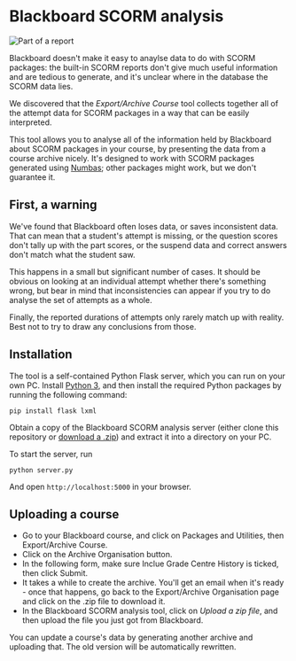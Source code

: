 # Blackboard SCORM analysis

![Part of a report](http://numbas.github.io/blackboard-scorm-analysis/blackboard-report.png)

Blackboard doesn't make it easy to anaylse data to do with SCORM packages: the built-in SCORM reports don't give much useful information and are tedious to generate, and it's unclear where in the database the SCORM data lies.

We discovered that the _Export/Archive Course_ tool collects together all of the attempt data for SCORM packages in a way that can be easily interpreted.

This tool allows you to analyse all of the information held by Blackboard about SCORM packages in your course, by presenting the data from a course archive nicely. It's designed to work with SCORM packages generated using [Numbas](http://www.numbas.org.uk); other packages might work, but we don't guarantee it.

## First, a warning

We've found that Blackboard often loses data, or saves inconsistent data. That can mean that a student's attempt is missing, or the question scores don't tally up with the part scores, or the suspend data and correct answers don't match what the student saw.

This happens in a small but significant number of cases. It should be obvious on looking at an individual attempt whether there's something wrong, but bear in mind that inconsistencies can appear if you try to do analyse the set of attempts as a whole.

Finally, the reported durations of attempts only rarely match up with reality. Best not to try to draw any conclusions from those.

## Installation

The tool is a self-contained Python Flask server, which you can run on your own PC. Install [Python 3](https://www.python.org/downloads/), and then install the required Python packages by running the following command:

    pip install flask lxml

Obtain a copy of the Blackboard SCORM analysis server (either clone this repository or [download a .zip](https://github.com/numbas/blackboard-scorm-analysis/archive/master.zip)) and extract it into a directory on your PC.
    
To start the server, run

    python server.py

And open `http://localhost:5000` in your browser.

## Uploading a course

* Go to your Blackboard course, and click on Packages and Utilities, then Export/Archive Course.
* Click on the Archive Organisation button.
* In the following form, make sure Inclue Grade Centre History is ticked, then click Submit.
* It takes a while to create the archive. You'll get an email when it's ready - once that happens, go back to the Export/Archive Organisation page and click on the .zip file to download it.
* In the Blackboard SCORM analysis tool, click on _Upload a zip file_, and then upload the file you just got from Blackboard.

You can update a course's data by generating another archive and uploading that. The old version will be automatically rewritten.

